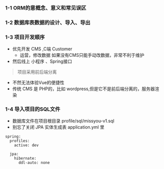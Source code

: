 ### 1-1 ORM的意概念、意义和常见误区

### 1-2 数据库表数据的设计、导入、导出

### 1-3 项目开发顺序

- 优先开发 CMS ,C端 Customer
    - 运营，修改数据 如果没有CMS只能手动改数据，非常不利于维护
- 然后线上 小程序 、Spring接口

> 项目采用前后端分离

- 不然无法体验Vue的便捷性
- 传统 CMS 是 PHP的，比如 wordpress,但是它不是前后端分离的，服务器渲染

### 1-4 导入项目的SQL文件

- 数据库文件在项目根目录 profile/sql/missyou-v1.sql
- 别忘了关闭 JPA 实体生成表 application.yml 里

```
spring:
  profiles:
    active: dev

  jpa:
    hibernate:
      ddl-auto: none

```